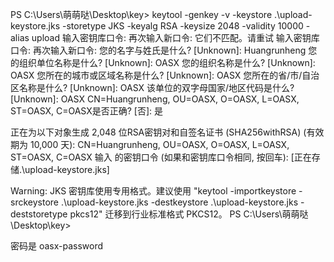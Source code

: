PS C:\Users\萌萌哒\Desktop\key> keytool -genkey -v -keystore .\upload-keystore.jks -storetype JKS -keyalg RSA -keysize 2048 -validity 10000 -alias upload
输入密钥库口令:
再次输入新口令:
它们不匹配。请重试
输入密钥库口令:
再次输入新口令:
您的名字与姓氏是什么?
[Unknown]:  Huangrunheng
您的组织单位名称是什么?
[Unknown]:  OASX
您的组织名称是什么?
[Unknown]:  OASX
您所在的城市或区域名称是什么?
[Unknown]:  OASX
您所在的省/市/自治区名称是什么?
[Unknown]:  OASX
该单位的双字母国家/地区代码是什么?
[Unknown]:  OASX
CN=Huangrunheng, OU=OASX, O=OASX, L=OASX, ST=OASX, C=OASX是否正确?
[否]:  是

正在为以下对象生成 2,048 位RSA密钥对和自签名证书 (SHA256withRSA) (有效期为 10,000 天):
         CN=Huangrunheng, OU=OASX, O=OASX, L=OASX, ST=OASX, C=OASX
输入 <upload> 的密钥口令
        (如果和密钥库口令相同, 按回车):
[正在存储.\upload-keystore.jks]

Warning:
JKS 密钥库使用专用格式。建议使用 "keytool -importkeystore -srckeystore .\upload-keystore.jks -destkeystore .\upload-keystore.jks -deststoretype pkcs12" 迁移到行业标准格式 PKCS12。
PS C:\Users\萌萌哒\Desktop\key>





密码是 oasx-password